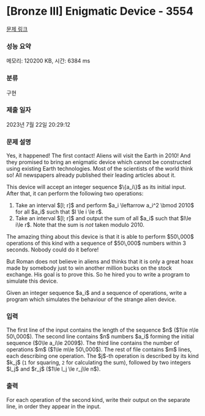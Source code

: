 # [Bronze III] Enigmatic Device - 3554 

[문제 링크](https://www.acmicpc.net/problem/3554) 

### 성능 요약

메모리: 120200 KB, 시간: 6384 ms

### 분류

구현

### 제출 일자

2023년 7월 22일 20:29:12

### 문제 설명

<p>Yes, it happened! The first contact! Aliens will visit the Earth in 2010! And they promised to bring an enigmatic device which cannot be constructed using existing Earth technologies. Most of the scientists of the world think so! All newspapers already published their leading articles about it. </p>

<p>This device will accept an integer sequence $\{a_i\}$ as its initial input. After that, it can perform the following two operations:</p>

<ol>
	<li>Take an interval $[l; r]$ and perform $a_i \leftarrow a_i^2 \bmod 2010$ for all $a_i$ such that $l \le i \le r$.</li>
	<li>Take an interval $[l; r]$ and output the sum of all $a_i$ such that $l\le i\le r$. Note that the sum is <em>not</em> taken modulo 2010.</li>
</ol>

<p>The amazing thing about this device is that it is able to perform $50\,000$ operations of this kind with a sequence of $50\,000$ numbers within 3 seconds. Nobody could do it before!</p>

<p>But Roman does not believe in aliens and thinks that it is only a great hoax made by somebody just to win another million bucks on the stock exchange. His goal is to prove this. So he hired you to write a program to simulate this device.</p>

<p>Given an integer sequence $a_i$ and a sequence of operations, write a program which simulates the behaviour of the strange alien device.</p>

### 입력 

 <p>The first line of the input contains the length of the sequence $n$ ($1\le n\le 50\,000$). The second line contains $n$ numbers $a_i$ forming the initial sequence ($0\le a_i\le 2009$). The third line contains the number of operations $m$ ($1\le m\le 50\,000$). The rest of file contains $m$ lines, each describing one operation. The $j$-th operation is described by its kind $k_j$ (<code>1</code> for squaring, <code>2</code> for calculating the sum), followed by two integers $l_j$ and $r_j$ ($1\le l_j \le r_j\le n$).</p>

### 출력 

 <p>For each operation of the second kind, write their output on the separate line, in order they appear in the input.</p>

